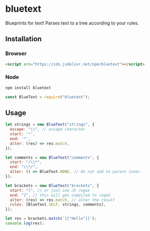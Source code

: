 # bluetext

Blueprints for text! Parses text to a tree according to your rules.

## Installation

### Browser

```html
<script src="https://cdn.jsdelivr.net/npm/bluetext"></script>
```

### Node

```sh
npm install bluetext
```

```js
const BlueText = require("bluetext");
```

## Usage

```js
let strings = new BlueText("strings", {
  escape: "\\", // escape character
  start: '"',
  end: '"',
  alter: (res) => res.match,
});

let comments = new BlueText("comments", {
  start: "/\\*",
  end: "\\*/",
  alter: () => BlueText.NONE, // do not add to parent inner.
});

let brackets = new BlueText("brackets", {
  start: "[", // or just use JS regex
  end: "]", // this will get compiled to regex
  alter: (res) => res.match, // alter the result
  rules: [BlueText.SELF, strings, comments],
});

let res = brackets.match('[["Hello"]]');
console.log(res);
```
